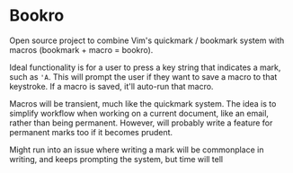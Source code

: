 # Bookro

Open source project to combine Vim's quickmark / bookmark system with macros (bookmark + macro = bookro).

Ideal functionality is for a user to press a key string that indicates a mark, such as `'A`. This will prompt the user if they want to save a macro to that keystroke. If a macro is saved, it'll auto-run that macro.

Macros will be transient, much like the quickmark system. The idea is to simplify workflow when working on a current document, like an email, rather than being permanent. However, will probably write a feature for permanent marks too if it becomes prudent.

Might run into an issue where writing a mark will be commonplace in writing, and keeps prompting the system, but time will tell
